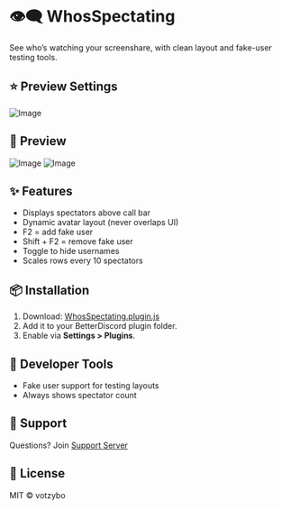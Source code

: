 # 👁️‍🗨️ WhosSpectating

See who’s watching your screenshare, with clean layout and fake-user testing tools.

## ⭐ Preview Settings
![Image](https://github.com/user-attachments/assets/4532ca1a-35a0-419a-88a6-93eeda3313ee)

## 💫 Preview
![Image](https://github.com/user-attachments/assets/20dbf079-aeb5-44c6-9733-37509bc4fe4e)
![Image](https://github.com/user-attachments/assets/21dfd5b6-2b65-46f8-8c2e-c8f55685363d)

## ✨ Features

- Displays spectators above call bar
- Dynamic avatar layout (never overlaps UI)
- F2 = add fake user
- Shift + F2 = remove fake user
- Toggle to hide usernames
- Scales rows every 10 spectators

## 📦 Installation

1. Download:
   [WhosSpectating.plugin.js](https://votzybo.github.io/BetterDiscord-Plugins/WhosSpectating.plugin.js)
2. Add it to your BetterDiscord plugin folder.
3. Enable via **Settings > Plugins**.

## 🧪 Developer Tools

- Fake user support for testing layouts
- Always shows spectator count

## 💬 Support

Questions? Join [Support Server](https://discord.gg/kQfQdg3JgD)

## 🧾 License

MIT © votzybo
